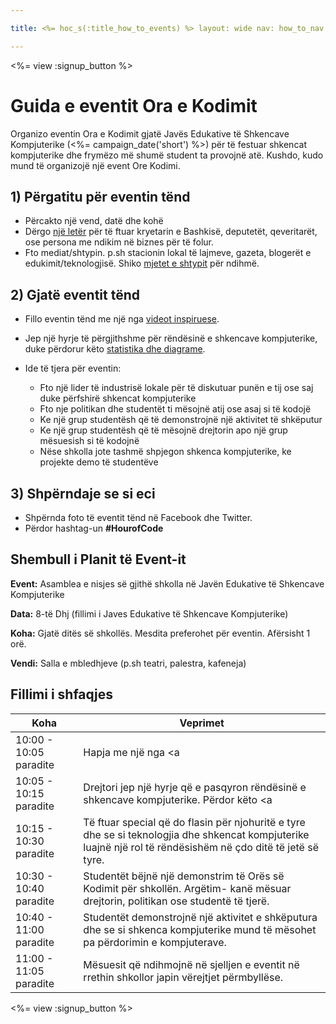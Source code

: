 ```yaml
---

title: <%= hoc_s(:title_how_to_events) %> layout: wide nav: how_to_nav

---
```


<%= view :signup_button %>

# Guida e eventit Ora e Kodimit

Organizo eventin Ora e Kodimit gjatë Javës Edukative të Shkencave Kompjuterike (<%= campaign_date('short') %>) për të festuar shkencat kompjuterike dhe frymëzo më shumë student ta provojnë atë. Kushdo, kudo mund të organizojë një event Ore Kodimi.

## 1) Përgatitu për eventin tënd

  * Përcakto një vend, datë dhe kohë
  * Dërgo [një letër](https://docs.google.com/a/code.org/document/d/1eP41sKW7y0qq_JvkRIgZK8dWYICaGRZ4CCDETXa78wY/edit) për të ftuar kryetarin e Bashkisë, deputetët, qeveritarët, ose persona me ndikim në biznes për të folur.
  * Fto mediat/shtypin. p.sh stacionin lokal të lajmeve, gazeta, blogerët e edukimit/teknologjisë. Shiko [ mjetet e shtypit](<%= hoc_uri('/resources/press-kit') %>) për ndihmë.

## 2) Gjatë eventit tënd

  * Fillo eventin tënd me një nga [videot inspiruese](<%= hoc_uri('/resources#videos') %>).
  * Jep një hyrje të përgjithshme për rëndësinë e shkencave kompjuterike, duke përdorur këto [ statistika dhe diagrame](<%= hoc_uri('/resources/stats') %>).   
      
    
  * Ide të tjera për eventin: 
      * Fto një lider të industrisë lokale për të diskutuar punën e tij ose saj duke përfshirë shkencat kompjuterike
      * Fto nje politikan dhe studentët ti mësojnë atij ose asaj si të kodojë
      * Ke një grup studentësh që të demonstrojnë një aktivitet të shkëputur
      * Ke një grup studentësh që të mësojnë drejtorin apo një grup mësuesish si të kodojnë
      * Nëse shkolla jote tashmë shpjegon shkenca kompjuterike, ke projekte demo të studentëve

## 3) Shpërndaje se si eci

  * Shpërnda foto të eventit tënd në Facebook dhe Twitter. 
  * Përdor hashtag-un **#HourofCode**

## Shembull i Planit të Event-it

**Event:** Asamblea e nisjes së gjithë shkolla në Javën Edukative të Shkencave Kompjuterike

**Data:** 8-të Dhj (fillimi i Javes Edukative të Shkencave Kompjuterike)

**Koha:** Gjatë ditës së shkollës. Mesdita preferohet për eventin. Afërsisht 1 orë.

**Vendi:** Salla e mbledhjeve (p.sh teatri, palestra, kafeneja)   
  


## Fillimi i shfaqjes

| Koha                   | Veprimet                                                                                                                                                      |
| ---------------------- | ------------------------------------------------------------------------------------------------------------------------------------------------------------- |
| 10:00 - 10:05 paradite | Hapja me një nga <a                                                                                                                                           |
| 10:05 - 10:15 paradite | Drejtori jep një hyrje që e pasqyron rëndësinë e shkencave kompjuterike. Përdor këto <a                                                                       |
| 10:15 - 10:30 paradite | Të ftuar special që do flasin për njohuritë e tyre dhe se si teknologjia dhe shkencat kompjuterike luajnë një rol të rëndësishëm në çdo ditë të jetë së tyre. |
| 10:30 - 10:40 paradite | Studentët bëjnë një demonstrim të Orës së Kodimit për shkollën. Argëtim- kanë mësuar drejtorin, politikan ose studentë të tjerë.                              |
| 10:40 - 11:00 paradite | Studentët demonstrojnë një aktivitet e shkëputura dhe se si shkenca kompjuterike mund të mësohet pa përdorimin e kompjuterave.                                |
| 11:00 - 11:05 paradite | Mësuesit që ndihmojnë në sjelljen e eventit në rrethin shkollor japin vërejtjet përmbyllëse.                                                                  |

<%= view :signup_button %>